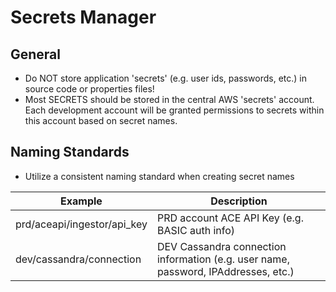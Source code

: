 # Secrets Manager

## General
* Do NOT store application 'secrets' (e.g. user ids, passwords, etc.) in source code or properties files!
* Most SECRETS should be stored in the central AWS 'secrets' account. Each development account will be granted permissions to secrets within this account based on secret names.

## Naming Standards
* Utilize a consistent naming standard when creating secret names

| Example | Description |
| -- | -- |
| prd/aceapi/ingestor/api_key  | PRD account ACE API Key (e.g. BASIC auth info) |
| dev/cassandra/connection| DEV Cassandra connection information (e.g. user name, password, IPAddresses, etc.)  |
